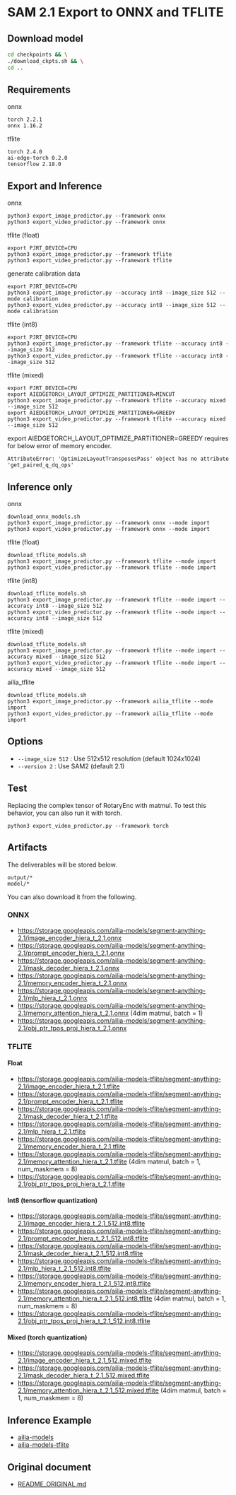# SAM 2.1 Export to ONNX and TFLITE

## Download model


```bash
cd checkpoints && \
./download_ckpts.sh && \
cd ..
```

## Requirements

onnx

```
torch 2.2.1
onnx 1.16.2
```

tflite

```
torch 2.4.0
ai-edge-torch 0.2.0
tensorflow 2.18.0
```

## Export and Inference

onnx

```
python3 export_image_predictor.py --framework onnx
python3 export_video_predictor.py --framework onnx
```

tflite (float)

```
export PJRT_DEVICE=CPU
python3 export_image_predictor.py --framework tflite
python3 export_video_predictor.py --framework tflite
```

generate calibration data

```
export PJRT_DEVICE=CPU
python3 export_image_predictor.py --accuracy int8 --image_size 512 --mode calibration
python3 export_video_predictor.py --accuracy int8 --image_size 512 --mode calibration
```

tflite (int8)

```
export PJRT_DEVICE=CPU
python3 export_image_predictor.py --framework tflite --accuracy int8 --image_size 512
python3 export_video_predictor.py --framework tflite --accuracy int8 --image_size 512
```

tflite (mixed)

```
export PJRT_DEVICE=CPU
export AIEDGETORCH_LAYOUT_OPTIMIZE_PARTITIONER=MINCUT
python3 export_image_predictor.py --framework tflite --accuracy mixed --image_size 512
export AIEDGETORCH_LAYOUT_OPTIMIZE_PARTITIONER=GREEDY
python3 export_video_predictor.py --framework tflite --accuracy mixed --image_size 512
```

export AIEDGETORCH_LAYOUT_OPTIMIZE_PARTITIONER=GREEDY requires for below error of memory encoder.

```
AttributeError: 'OptimizeLayoutTransposesPass' object has no attribute 'get_paired_q_dq_ops'
```

## Inference only

onnx

```
download_onnx_models.sh
python3 export_image_predictor.py --framework onnx --mode import
python3 export_video_predictor.py --framework onnx --mode import
```

tflite (float)

```
download_tflite_models.sh
python3 export_image_predictor.py --framework tflite --mode import
python3 export_video_predictor.py --framework tflite --mode import
```

tflite (int8)

```
download_tflite_models.sh
python3 export_image_predictor.py --framework tflite --mode import --accuracy int8 --image_size 512
python3 export_video_predictor.py --framework tflite --mode import --accuracy int8 --image_size 512
```

tflite (mixed)

```
download_tflite_models.sh
python3 export_image_predictor.py --framework tflite --mode import --accuracy mixed --image_size 512
python3 export_video_predictor.py --framework tflite --mode import --accuracy mixed --image_size 512
```

ailia_tflite

```
download_tflite_models.sh
python3 export_image_predictor.py --framework ailia_tflite --mode import
python3 export_video_predictor.py --framework ailia_tflite --mode import
```

## Options

- `--image_size 512` : Use 512x512 resolution (default 1024x1024)
- `--version 2` : Use SAM2 (default 2.1)

## Test

Replacing the complex tensor of RotaryEnc with matmul. To test this behavior, you can also run it with torch.

```
python3 export_video_predictor.py --framework torch
```

## Artifacts

The deliverables will be stored below.

```
output/*
model/*
```

You can also download it from the following.

### ONNX

- https://storage.googleapis.com/ailia-models/segment-anything-2.1/image_encoder_hiera_t_2.1.onnx
- https://storage.googleapis.com/ailia-models/segment-anything-2.1/prompt_encoder_hiera_t_2.1.onnx
- https://storage.googleapis.com/ailia-models/segment-anything-2.1/mask_decoder_hiera_t_2.1.onnx
- https://storage.googleapis.com/ailia-models/segment-anything-2.1/memory_encoder_hiera_t_2.1.onnx
- https://storage.googleapis.com/ailia-models/segment-anything-2.1/mlp_hiera_t_2.1.onnx
- https://storage.googleapis.com/ailia-models/segment-anything-2.1/memory_attention_hiera_t_2.1.onnx (4dim matmul, batch = 1)
- https://storage.googleapis.com/ailia-models/segment-anything-2.1/obj_ptr_tpos_proj_hiera_t_2.1.onnx

### TFLITE

#### Float

- https://storage.googleapis.com/ailia-models-tflite/segment-anything-2.1/image_encoder_hiera_t_2.1.tflite
- https://storage.googleapis.com/ailia-models-tflite/segment-anything-2.1/prompt_encoder_hiera_t_2.1.tflite
- https://storage.googleapis.com/ailia-models-tflite/segment-anything-2.1/mask_decoder_hiera_t_2.1.tflite
- https://storage.googleapis.com/ailia-models-tflite/segment-anything-2.1/mlp_hiera_t_2.1.tflite
- https://storage.googleapis.com/ailia-models-tflite/segment-anything-2.1/memory_encoder_hiera_t_2.1.tflite
- https://storage.googleapis.com/ailia-models-tflite/segment-anything-2.1/memory_attention_hiera_t_2.1.tflite (4dim matmul, batch = 1, num_maskmem = 8)
- https://storage.googleapis.com/ailia-models-tflite/segment-anything-2.1/obj_ptr_tpos_proj_hiera_t_2.1.tflite

#### Int8 (tensorflow quantization)

- https://storage.googleapis.com/ailia-models-tflite/segment-anything-2.1/image_encoder_hiera_t_2.1_512.int8.tflite
- https://storage.googleapis.com/ailia-models-tflite/segment-anything-2.1/prompt_encoder_hiera_t_2.1_512.int8.tflite
- https://storage.googleapis.com/ailia-models-tflite/segment-anything-2.1/mask_decoder_hiera_t_2.1_512.int8.tflite
- https://storage.googleapis.com/ailia-models-tflite/segment-anything-2.1/mlp_hiera_t_2.1_512.int8.tflite
- https://storage.googleapis.com/ailia-models-tflite/segment-anything-2.1/memory_encoder_hiera_t_2.1_512.int8.tflite
- https://storage.googleapis.com/ailia-models-tflite/segment-anything-2.1/memory_attention_hiera_t_2.1_512.int8.tflite (4dim matmul, batch = 1, num_maskmem = 8)
- https://storage.googleapis.com/ailia-models-tflite/segment-anything-2.1/obj_ptr_tpos_proj_hiera_t_2.1_512.int8.tflite

#### Mixed (torch quantization)

- https://storage.googleapis.com/ailia-models-tflite/segment-anything-2.1/image_encoder_hiera_t_2.1_512.mixed.tflite
- https://storage.googleapis.com/ailia-models-tflite/segment-anything-2.1/mask_decoder_hiera_t_2.1_512.mixed.tflite
- https://storage.googleapis.com/ailia-models-tflite/segment-anything-2.1/memory_attention_hiera_t_2.1_512.mixed.tflite (4dim matmul, batch = 1, num_maskmem = 8)

## Inference Example

- [ailia-models](https://github.com/axinc-ai/ailia-models/tree/master/image_segmentation/segment-anything-2)
- [ailia-models-tflite](https://github.com/axinc-ai/ailia-models-tflite/pull/90)

## Original document

- [README_ORIGINAL.md](README_ORIGINAL.md)
